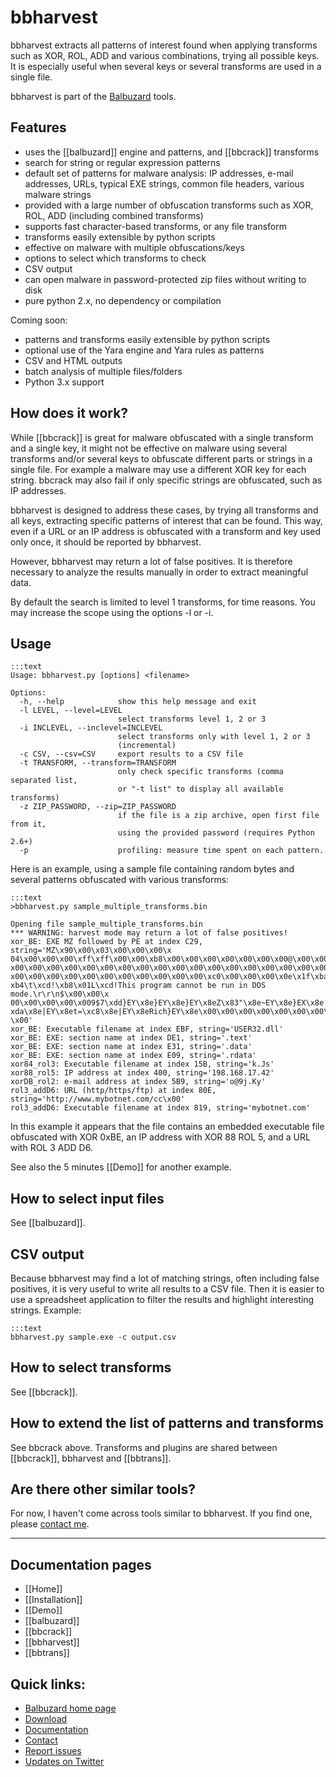 bbharvest
=========

bbharvest extracts all patterns of interest found when applying transforms such as XOR, ROL, ADD and various combinations, trying all possible keys. It is especially useful when several keys or several transforms are used in a single file.

bbharvest is part of the [Balbuzard](http://www.decalage.info/python/balbuzard) tools.

## Features

- uses the [[balbuzard]] engine and patterns, and [[bbcrack]] transforms
- search for string or regular expression patterns
- default set of patterns for malware analysis: IP addresses, e-mail addresses, URLs, typical EXE strings, common file headers, various malware strings
- provided with a large number of obfuscation transforms such as XOR, ROL, ADD (including combined transforms)
- supports fast character-based transforms, or any file transform
- transforms easily extensible by python scripts
- effective on malware with multiple obfuscations/keys
- options to select which transforms to check
- CSV output
- can open malware in password-protected zip files without writing to disk
- pure python 2.x, no dependency or compilation 

Coming soon:

- patterns and transforms easily extensible by python scripts
- optional use of the Yara engine and Yara rules as patterns
- CSV and HTML outputs
- batch analysis of multiple files/folders
- Python 3.x support


## How does it work?

While [[bbcrack]] is great for malware obfuscated with a single transform and a single key, it might not be effective on malware using several transforms and/or several keys to obfuscate different parts or strings in a single file. For example a malware may use a different XOR key for each string. bbcrack may also fail if only specific strings are obfuscated, such as IP addresses.

bbharvest is designed to address these cases, by trying all transforms and all keys, extracting specific patterns of interest that can be found. This way, even if a URL or an IP address is obfuscated with a transform and key used only once, it should be reported by bbharvest.

However, bbharvest may return a lot of false positives. It is therefore necessary to analyze the results manually in order to extract meaningful data. 

By default the search is limited to level 1 transforms, for time reasons. You may increase the scope using the options -l or -i. 

## Usage

	:::text
	Usage: bbharvest.py [options] <filename>
	
	Options:
	  -h, --help            show this help message and exit
	  -l LEVEL, --level=LEVEL
	                        select transforms level 1, 2 or 3
	  -i INCLEVEL, --inclevel=INCLEVEL
	                        select transforms only with level 1, 2 or 3
	                        (incremental)
	  -c CSV, --csv=CSV     export results to a CSV file
	  -t TRANSFORM, --transform=TRANSFORM
	                        only check specific transforms (comma separated list,
	                        or "-t list" to display all available transforms)
	  -z ZIP_PASSWORD, --zip=ZIP_PASSWORD
	                        if the file is a zip archive, open first file from it,
	                        using the provided password (requires Python 2.6+)
	  -p                    profiling: measure time spent on each pattern.

Here is an example, using a sample file containing random bytes and several patterns obfuscated with various transforms:

	:::text
	>bbharvest.py sample_multiple_transforms.bin

	Opening file sample_multiple_transforms.bin
	*** WARNING: harvest mode may return a lot of false positives!
	xor_BE: EXE MZ followed by PE at index C29, string='MZ\x90\x00\x03\x00\x00\x00\x
	04\x00\x00\x00\xff\xff\x00\x00\xb8\x00\x00\x00\x00\x00\x00\x00@\x00\x00\x00\x00\
	x00\x00\x00\x00\x00\x00\x00\x00\x00\x00\x00\x00\x00\x00\x00\x00\x00\x00\x00\x00\
	x00\x00\x00\x00\x00\x00\x00\x00\x00\x00\x00\xc0\x00\x00\x00\x0e\x1f\xba\x0e\x00\
	xb4\t\xcd!\xb8\x01L\xcd!This program cannot be run in DOS mode.\r\r\n$\x00\x00\x
	00\x00\x00\x00\x009$7\xdd}EY\x8e}EY\x8e}EY\x8eZ\x83"\x8e~EY\x8e}EX\x8e|EY\x8et=\
	xda\x8e|EY\x8et=\xc8\x8e|EY\x8eRich}EY\x8e\x00\x00\x00\x00\x00\x00\x00\x00PE\x00
	\x00'
	xor_BE: Executable filename at index EBF, string='USER32.dll'
	xor_BE: EXE: section name at index DE1, string='.text'
	xor_BE: EXE: section name at index E31, string='.data'
	xor_BE: EXE: section name at index E09, string='.rdata'
	xor84_rol3: Executable filename at index 15B, string='k.Js'
	xor88_rol5: IP address at index 400, string='198.168.17.42'
	xorDB_rol2: e-mail address at index 5B9, string='o@9j.Ky'
	rol3_addD6: URL (http/https/ftp) at index 80E, string='http://www.mybotnet.com/cc\x00'
	rol3_addD6: Executable filename at index 819, string='mybotnet.com'

In this example it appears that the file contains an embedded executable file obfuscated with XOR 0xBE, an IP address with XOR 88 ROL 5, and a URL with ROL 3 ADD D6.

See also the 5 minutes [[Demo]] for another example.


## How to select input files

See [[balbuzard]].


## CSV output

Because bbharvest may find a lot of matching strings, often including false positives, it is very useful to write all results to a CSV file. Then it is easier to use a spreadsheet application to filter the results and highlight interesting strings. Example:

	:::text
	bbharvest.py sample.exe -c output.csv


## How to select transforms

See [[bbcrack]].


## How to extend the list of patterns and transforms

See bbcrack above. Transforms and plugins are shared between [[bbcrack]], bbharvest and [[bbtrans]].


## Are there other similar tools?

For now, I haven't come across tools similar to bbharvest. If you find one, please [contact me](http://www.decalage.info/contact).

----------------------------------------------------------------------------------

## Documentation pages

- [[Home]]
- [[Installation]]
- [[Demo]]
- [[balbuzard]]
- [[bbcrack]]
- [[bbharvest]]
- [[bbtrans]]

## Quick links: 

- [Balbuzard home page](http://www.decalage.info/python/balbuzard)
- [Download](http://bitbucket.org/decalage/balbuzard/downloads) 
- [Documentation](https://bitbucket.org/decalage/balbuzard/wiki) 
- [Contact](http://www.decalage.info/contact) 
- [Report issues](https://bitbucket.org/decalage/balbuzard/issues?status=new&status=open) 
- [Updates on Twitter](https://twitter.com/decalage2)
